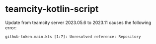 # teamcity-kotlin-script

Update from teamcity server 2023.05.6 to 2023.11 causes the following error:

```
github-token.main.kts [1:7]: Unresolved reference: Repository
```
